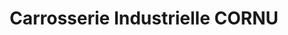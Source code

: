 ---
title: "Carrosserie Industrielle CORNU"
url: /sees/carrosserie-industrielle-cornu/
shop: réparation de voitures
---